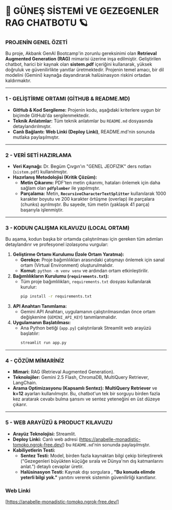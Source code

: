# 🚀 GÜNEŞ SİSTEMİ VE GEZEGENLER RAG CHATBOTU 🪐

### PROJENİN GENEL ÖZETİ
Bu proje, Akbank GenAI Bootcamp'in zorunlu gereksinimi olan **Retrieval Augmented Generation (RAG)** mimarisi üzerine inşa edilmiştir. Geliştirilen chatbot, harici bir kaynak olan **sistem.pdf** içeriğini kullanarak, yüksek doğruluk ve güvenilirlikte yanıtlar üretmektedir. Projenin temel amacı, bir dil modelini (Gemini)  kaynağa dayandırarak halüsinasyon riskini ortadan kaldırmaktır.

---

### 1 - GELİŞTİRME ORTAMI (GİTHUB & README.MD)

* **GitHub & Kod Sergileme:** Projenin kodu, aşağıdaki kriterlere uygun bir biçimde GitHub'da sergilenmektedir.
* **Teknik Anlatımlar:** Tüm teknik anlatımlar bu `README.md` dosyasında detaylandırılmıştır.
* **Canlı Bağlantı:** **Web Linki (Deploy Linki)**, README.md'nin sonunda mutlaka paylaşılmıştır.

---

### 2 - VERİ SETİ HAZIRLAMA
* **Veri Kaynağı:** Dr. Begüm Çıvgın'ın "GENEL JEOFIZIK" ders notları (`sistem.pdf`) kullanılmıştır.
* **Hazırlanış Metodolojisi (Kritik Çözüm):**
    * **Metin Çıkarımı:** PDF'ten metin çıkarımı, hataları önlemek için daha sağlam olan **`pdfplumber`** ile yapılmıştır.
    * **Parçalama:** Metin, **`RecursiveCharacterTextSplitter`** kullanılarak 1000 karakter boyutu ve 200 karakter örtüşme (overlap) ile parçalara (chunks) ayrılmıştır. Bu sayede, tüm metin (yaklaşık 41 parça) başarıyla işlenmiştir.

---

### 3 - KODUN ÇALIŞMA KILAVUZU (LOCAL ORTAM)

Bu aşama, kodun başka bir ortamda çalıştırılması için gereken tüm adımları detaylandırır ve profesyonel izolasyonu vurgular:

1.  **Geliştirme Ortamı Kurulumu (İzole Ortam Yaratma):**
    * **Gerekçe:** Proje bağımlılıkları arasındaki çatışmayı önlemek için sanal ortam (Virtual Environment) oluşturulmalıdır.
    * **Komut:** `python -m venv venv` ve ardından ortam etkinleştirilir.
2.  **Bağımlılıkların Kurulumu (`requirements.txt`):**
    * Tüm proje bağımlılıkları, `requirements.txt` dosyası kullanılarak kurulur:
        ```bash
        pip install -r requirements.txt
        ```
3.  **API Anahtarı Tanımlama:**
    * Gemini API Anahtarı, uygulamanın çalıştırılmasından önce ortam değişkenine (`GEMINI_API_KEY`) tanımlanmalıdır.
4.  **Uygulamanın Başlatılması:**
    * Ana Python betiği (`app.py`) çalıştırılarak Streamlit web arayüzü başlatılır:
        ```bash
        streamlit run app.py
        ```

---

### 4 - ÇÖZÜM MİMARİNİZ

* **Mimari:** RAG (Retrieval Augmented Generation).
* **Teknolojiler:** Gemini 2.5 Flash, ChromaDB, MultiQuery Retriever, LangChain.
* **Arama Optimizasyonu (Kapsamlı Sentez):** **MultiQuery Retriever** ve **k=12** ayarları kullanılmıştır. Bu, chatbot'un tek bir sorguyu birden fazla kez aratarak cevabı bulma şansını ve sentez yeteneğini en üst düzeye çıkarır.

---

### 5 - WEB ARAYÜZÜ & PRODUCT KILAVUZU

* **Arayüz Teknolojisi:** Streamlit.
* **Deploy Linki:** Canlı web adresi (https://anabelle-monadistic-tomoko.ngrok-free.dev/) bu `README.md`'nin sonunda paylaşılmıştır.
* **Kabiliyetlerin Testi:**
    * **Sentez Testi:** Model, birden fazla kaynaktan bilgi çekip birleştirerek ("Gezegenleri büyükten küçüğe sırala ve Dünya'nın dış katmanlarını anlat.") detaylı cevaplar üretir.
    * **Halüsinasyon Testi:** Kaynak dışı sorgulara , **"Bu konuda elimde yeterli bilgi yok."** yanıtını vererek sistemin güvenilirliği kanıtlanır.


### Web Linki

[https://anabelle-monadistic-tomoko.ngrok-free.dev/]


















